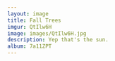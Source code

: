 ```yaml
---
layout: image
title: Fall Trees
imgur: QtIlw6H
image: images/QtIlw6H.jpg
description: Yep that's the sun.
album: 7a11ZPT
---
```


